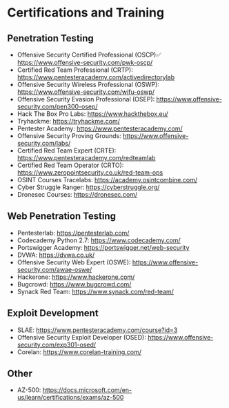 # Certifications and Training

Penetration Testing
--------------------
- Offensive Security Certified Professional (OSCP):white_check_mark: https://www.offensive-security.com/pwk-oscp/
- Certified Red Team Professional (CRTP): https://www.pentesteracademy.com/activedirectorylab
- Offensive Security Wireless Professional (OSWP): https://www.offensive-security.com/wifu-oswp/
- Offensive Security Evasion Professional (OSEP): https://www.offensive-security.com/pen300-osep/
- Hack The Box Pro Labs: https://www.hackthebox.eu/
- Tryhackme: https://tryhackme.com/
- Pentester Academy: https://www.pentesteracademy.com/
- Offensive Security Proving Grounds: https://www.offensive-security.com/labs/
- Certified Red Team Expert (CRTE): https://www.pentesteracademy.com/redteamlab
- Certified Red Team Operator (CRTO): https://www.zeropointsecurity.co.uk/red-team-ops
- OSINT Courses Tracelabs: https://academy.osintcombine.com/
- Cyber Struggle Ranger: https://cyberstruggle.org/
- Dronesec Courses: https://dronesec.com/

Web Penetration Testing
------------------------
- Pentesterlab: https://pentesterlab.com/
- Codecademy Python 2.7: https://www.codecademy.com/
- Portswigger Academy: https://portswigger.net/web-security
- DVWA: https://dvwa.co.uk/
- Offensive Security Web Expert (OSWE): https://www.offensive-security.com/awae-oswe/
- Hackerone: https://www.hackerone.com/
- Bugcrowd: https://www.bugcrowd.com/
- Synack Red Team: https://www.synack.com/red-team/

Exploit Development
--------------------
- SLAE: https://www.pentesteracademy.com/course?id=3
- Offensive Security Exploit Developer (OSED): https://www.offensive-security.com/exp301-osed/
- Corelan: https://www.corelan-training.com/

Other
--------------------
- AZ-500: https://docs.microsoft.com/en-us/learn/certifications/exams/az-500
